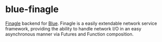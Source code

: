 # blue-finagle

[Finagle][] backend for [Blue][]. Finagle is a easily extendable network service framework, providing the ability to handle network I/O in an easy asynchronous manner via Futures and Function composition.


[Blue]: http://github.com/cstivers78/blue
[Finagle]: http://github.com/twitter/finagle
